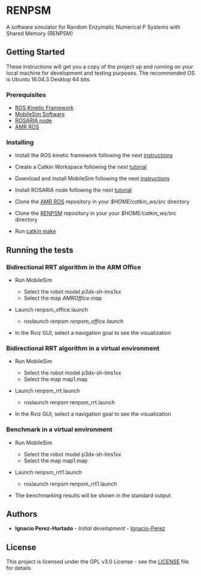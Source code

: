 # RENPSM

A software simulator for Random Enzymatic Numerical P Systems with Shared Memory (RENPSM) 
 

## Getting Started

These instructions will get you a copy of the project up and running on your local machine for development and testing purposes. The recommended OS is Ubuntu 16.04.3 Desktop 64 bits.

### Prerequisites

* [ROS Kinetic Framework](http://wiki.ros.org/kinetic) 
* [MobileSim Software](http://robots.mobilerobots.com/wiki/MobileSim)
* [ROSARIA node](http://wiki.ros.org/ROSARIA)
* [AMR ROS](https://github.com/MobileRobots/amr-ros-config) 


### Installing

* Install the ROS kinetic framework following the next [instructions](http://wiki.ros.org/kinetic/Installation/Ubuntu)

* Create a Catkin Workspace following the next [tutorial](http://wiki.ros.org/catkin/Tutorials/create_a_workspace)

* Download and install MobileSim following the next [instructions](http://robots.mobilerobots.com/wiki/MobileSim)

* Install ROSARIA node following the next [tutorial](http://wiki.ros.org/ROSARIA/Tutorials/How%20to%20use%20ROSARIA)

* Clone the [AMR ROS](https://github.com/MobileRobots/amr-ros-config) repository in your *$HOME/catkin_ws/src* directory

* Clone the [RENPSM](https://github.com/Ignacio-Perez/renpsm) repository in your your *$HOME/catkin_ws/src* directory

* Run [catkin make](http://wiki.ros.org/catkin/commands/catkin_make)


## Running the tests

### Bidirectional RRT algorithm in the ARM Office

* Run MobileSim
  * Select the robot model *p3dx-sh-lms1xx*
  * Select the map *AMROffice.map*

* Launch renpsm_office.launch
  * *roslaunch renpsm renpsm_office.launch*

* In the Rviz GUI, select a navigation goal to see the visualization

### Bidirectional RRT algorithm in a virtual environment

* Run MobileSim
  * Select the robot model p3dx-sh-lms1xx
  * Select the map map1.map

* Launch renpsm_rrt.launch
  * roslaunch renpsm renpsm_rrt.launch

* In the Rviz GUI, select a navigation goal to see the visualization


### Benchmark in a virtual environment

* Run MobileSim
  * Select the robot model p3dx-sh-lms1xx
  * Select the map map1.map

* Launch renpsm_rrt1.launch
  * roslaunch renpsm renpsm_rrt1.launch

* The benchmarking results will be shown in the standard output.


## Authors

* **Ignacio Perez-Hurtado** - *Initial development* - [Ignacio-Perez](https://github.com/Ignacio-Perez)


## License

This project is licensed under the GPL v3.0 License - see the [LICENSE](LICENSE) file for details



